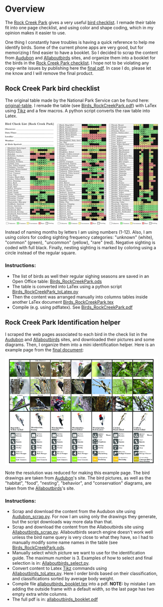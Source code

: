 # Overview

The [Rock Creek Park](https://www.nps.gov/rocr/) gives a very useful
[bird
checklist](https://www.nps.gov/rocr/learn/nature/upload/birdchecklist.pdf). I
remade their table fit into one page checklist, and using color and
shape coding, which in my opinion makes it easier to use.

One thing I constantly have troubles is having a quick reference to help
me identify birds. Some of the current phone apps are very good, but for
memorizing I find easier to have a booklet. So I decided to scrap the
content from [Audubon](https://www.audubon.org) and
[Allaboutbirds](https://www.allaboutbirds.org/) sites, and organize them
into a booklet for the birds in the [Rock Creek Park
checklist](https://www.nps.gov/rocr/learn/nature/upload/birdchecklist.pdf). I
hope not to be violating any copy-write issues by publishing here the
[final pdf](RockCreekPark/Birds_RockCreekPark.pdf). In case I do, please
let me know and I will remove the final product.

## Rock Creek Park bird checklist

The original table made by the
National Park Service can be found here:
[original-table](https://www.nps.gov/rocr/learn/nature/upload/birdchecklist.pdf). I
remade the table (see
[Birds_RockCreekPark.pdf](RockCreekPark/Birds_RockCreekPark.pdf)) with
LaTex using [Tikz](Http://Www.Texample.Net/Tikz/Examples/) and a few
macros. A python script converts the raw table into Latex.

![](RockCreekPark/Birds_RockCreekPark_example.png)

Instead of naming months by letters I am using numbers (1-12). Also, I
am using colors for coding sighting frequency categories: "unknown"
(white), "common" (green), "uncommon" (yellow), "rare" (red). Negative
sighting is coded with full black. Finally, nesting sighting is marked
by coloring using a circle instead of the regular square.

### Instructions:
* The list of birds as well their regular sighing seasons are saved in an Open Office table: [Birds_RockCreekPark.ods](RockCreekPark/Birds_RockCreekPark.ods)
* The table is converted into LaTex using a python script [Birds_RockCreekPark_toLatex.py](RockCreekPark/Birds_RockCreekPark_toLatex.py)
* Then the content was arranged manually into columns tables inside another LaTex document [Birds_RockCreekPark.tex](RockCreekPark/Birds_RockCreekPark.tex)
* Compile (e.g. using pdflatex). See [Birds_RockCreekPark.pdf](RockCreekPark/Birds_RockCreekPark.pdf)

## Rock Creek Park Identification helper

I scraped the web pages associated to each bird in the check list in
the [Audubon](https://www.audubon.org) and
[Allaboutbirds](https://www.allaboutbirds.org/) sites, and downloaded
their pictures and some diagrams. Then, I organize them into a mini
identification helper. Here is an example page from the [final
document](RockCreekPark/allaboutbirds/allaboutbirds_booklet.pdf):

![](RockCreekPark/allaboutbirds/allaboutbirds_booklet-15.png)

Note the resolution was reduced for making this example page. The bird
drawings are taken from [Audubon](https://www.audubon.org)'s site. The
bird pictures, as well as the "habitat", "food", "nesting", "behavior",
and "conservation" diagrams, are taken from the
[Allaboutbirds](https://www.allaboutbirds.org/)'s site.

### Instructions:
* Scrap and download the content from the Audubon site using
  [Audubon_scrap.py](RockCreekPark/audubon/Audubon_scrap.py). For now I
  am using only the drawings they generate, but the script downloads way
  more data than that.
* Scrap and download the content from the Allaboutbirds site using
  [Allaboutbirds_scrap.py](RockCreekPark/allaboutbirds/Allaboutbirds_scrap.py). Allaboutbirds
  search engine doesn't work well unless the bird name query is very
  close to what they have, so I had to manually modify some name names
  in the table (see [Birds_RockCreekPark.ods](RockCreekPark/allaboutbirds/Birds_RockCreekPark.ods).
* Manually select which picture we want to use for the identification
  guide. The maximum number is 3. Examples of how to select and final
  selection is in: [Allaboutbirds_select.py](RockCreekPark/allaboutbirds/Allaboutbirds_select.py).
* Convert content to Latex [Tikz](Http://Www.Texample.Net/Tikz/Examples/) commands using
  [Allaboutbirds_toLatex.py](RockCreekPark/allaboutbirds/Allaboutbirds_toLatex.py). Here
  I order birds based on their classification, and classifications
  sorted by average body weight.
* Compile file
  [allaboutbirds_booklet.tex](RockCreekPark/allaboutbirds/allaboutbirds_booklet.tex)
  into a pdf. **NOTE:** by mistake I am adding the outside frame with
  a default width, so the last page has two empty extra white
  columns.
* The full pdf is in: [allaboutbirds_booklet.pdf](RockCreekPark/allaboutbirds/allaboutbirds_booklet.pdf)
